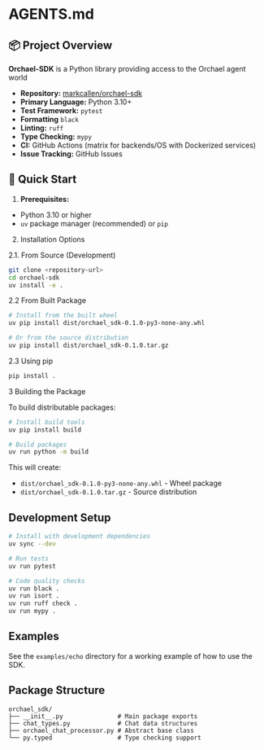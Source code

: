 # AGENTS.md

## 📦 Project Overview

**Orchael-SDK** is a Python library providing access to the Orchael agent world

- **Repository:** [markcallen/orchael-sdk](https://github.com/markcallen/orchael-sdk)
- **Primary Language:** Python 3.10+
- **Test Framework:** `pytest`
- **Formatting** `black`
- **Linting:** `ruff`
- **Type Checking:** `mypy`
- **CI:** GitHub Actions (matrix for backends/OS with Dockerized services)
- **Issue Tracking:** GitHub Issues

## 🚦 Quick Start

1. **Prerequisites:**

- Python 3.10 or higher
- `uv` package manager (recommended) or `pip`

2. Installation Options

2.1. From Source (Development)

```bash
git clone <repository-url>
cd orchael-sdk
uv install -e .
```

2.2 From Built Package

```bash
# Install from the built wheel
uv pip install dist/orchael_sdk-0.1.0-py3-none-any.whl

# Or from the source distribution
uv pip install dist/orchael_sdk-0.1.0.tar.gz
```

2.3 Using pip

```bash
pip install .
```

3 Building the Package

To build distributable packages:

```bash
# Install build tools
uv pip install build

# Build packages
uv run python -m build
```

This will create:
- `dist/orchael_sdk-0.1.0-py3-none-any.whl` - Wheel package
- `dist/orchael_sdk-0.1.0.tar.gz` - Source distribution

## Development Setup

```bash
# Install with development dependencies
uv sync --dev

# Run tests
uv run pytest

# Code quality checks
uv run black .
uv run isort .
uv run ruff check .
uv run mypy .
```

## Examples

See the `examples/echo` directory for a working example of how to use the SDK.

## Package Structure

```
orchael_sdk/
├── __init__.py               # Main package exports
├── chat_types.py             # Chat data structures
├── orchael_chat_processor.py # Abstract base class
└── py.typed                  # Type checking support
```
